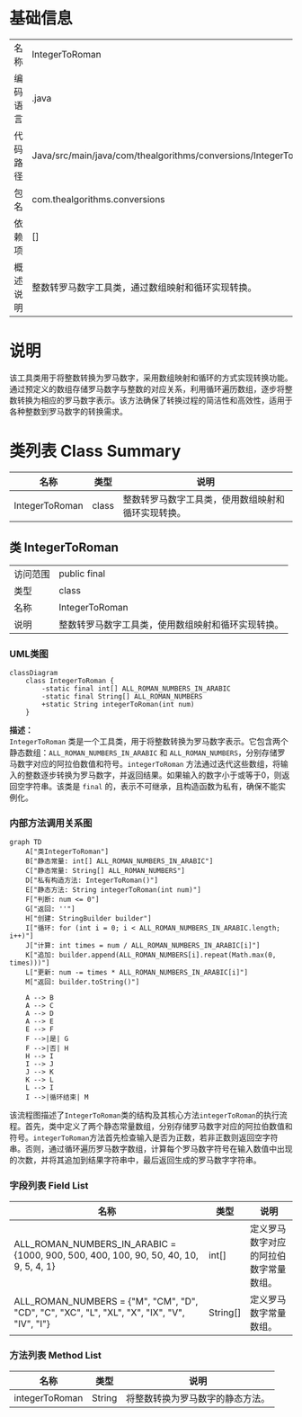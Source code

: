 # 基础信息

|      |      |
|------|------|
| 名称 | IntegerToRoman |
| 编码语言 | .java |
| 代码路径 | Java/src/main/java/com/thealgorithms/conversions/IntegerToRoman.java |
| 包名 | com.thealgorithms.conversions |
| 依赖项 | [] |
| 概述说明 | 整数转罗马数字工具类，通过数组映射和循环实现转换。 |

# 说明

该工具类用于将整数转换为罗马数字，采用数组映射和循环的方式实现转换功能。通过预定义的数组存储罗马数字与整数的对应关系，利用循环遍历数组，逐步将整数转换为相应的罗马数字表示。该方法确保了转换过程的简洁性和高效性，适用于各种整数到罗马数字的转换需求。

# 类列表 Class Summary

| 名称   | 类型  | 说明 |
|-------|------|-------------|
| IntegerToRoman | class | 整数转罗马数字工具类，使用数组映射和循环实现转换。 |



## 类 IntegerToRoman

|      |      |
|------|------|
| 访问范围 | public final |
| 类型 | class |
| 名称 | IntegerToRoman |
| 说明 | 整数转罗马数字工具类，使用数组映射和循环实现转换。 |


### UML类图

```mermaid
classDiagram
    class IntegerToRoman {
        -static final int[] ALL_ROMAN_NUMBERS_IN_ARABIC
        -static final String[] ALL_ROMAN_NUMBERS
        +static String integerToRoman(int num)
    }
```

**描述：**  
`IntegerToRoman` 类是一个工具类，用于将整数转换为罗马数字表示。它包含两个静态数组：`ALL_ROMAN_NUMBERS_IN_ARABIC` 和 `ALL_ROMAN_NUMBERS`，分别存储罗马数字对应的阿拉伯数值和符号。`integerToRoman` 方法通过迭代这些数组，将输入的整数逐步转换为罗马数字，并返回结果。如果输入的数字小于或等于0，则返回空字符串。该类是 `final` 的，表示不可继承，且构造函数为私有，确保不能实例化。


### 内部方法调用关系图

```mermaid
graph TD
    A["类IntegerToRoman"]
    B["静态常量: int[] ALL_ROMAN_NUMBERS_IN_ARABIC"]
    C["静态常量: String[] ALL_ROMAN_NUMBERS"]
    D["私有构造方法: IntegerToRoman()"]
    E["静态方法: String integerToRoman(int num)"]
    F["判断: num <= 0"]
    G["返回: ''"]
    H["创建: StringBuilder builder"]
    I["循环: for (int i = 0; i < ALL_ROMAN_NUMBERS_IN_ARABIC.length; i++)"]
    J["计算: int times = num / ALL_ROMAN_NUMBERS_IN_ARABIC[i]"]
    K["追加: builder.append(ALL_ROMAN_NUMBERS[i].repeat(Math.max(0, times)))"]
    L["更新: num -= times * ALL_ROMAN_NUMBERS_IN_ARABIC[i]"]
    M["返回: builder.toString()"]

    A --> B
    A --> C
    A --> D
    A --> E
    E --> F
    F -->|是| G
    F -->|否| H
    H --> I
    I --> J
    J --> K
    K --> L
    L --> I
    I -->|循环结束| M
```

该流程图描述了`IntegerToRoman`类的结构及其核心方法`integerToRoman`的执行流程。首先，类中定义了两个静态常量数组，分别存储罗马数字对应的阿拉伯数值和符号。`integerToRoman`方法首先检查输入是否为正数，若非正数则返回空字符串。否则，通过循环遍历罗马数字数组，计算每个罗马数字符号在输入数值中出现的次数，并将其追加到结果字符串中，最后返回生成的罗马数字字符串。

### 字段列表 Field List

| 名称  | 类型  | 说明 |
|-------|-------|------|
| ALL_ROMAN_NUMBERS_IN_ARABIC = {1000, 900, 500, 400, 100, 90, 50, 40, 10, 9, 5, 4, 1} | int[] | 定义罗马数字对应的阿拉伯数字常量数组。 |
| ALL_ROMAN_NUMBERS = {"M", "CM", "D", "CD", "C", "XC", "L", "XL", "X", "IX", "V", "IV", "I"} | String[] | 定义罗马数字常量数组。 |

### 方法列表 Method List

| 名称  | 类型  | 说明 |
|-------|-------|------|
| integerToRoman | String | 将整数转换为罗马数字的静态方法。 |




